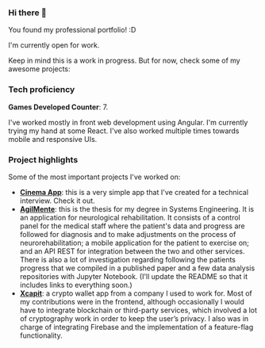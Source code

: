 ### Hi there 👋

You found my professional portfolio! :D 

I'm currently open for work.

Keep in mind this is a work in progress. But for now, check some of my awesome projects:

### Tech proficiency

**Games Developed Counter**: 7.

I've worked mostly in front web development using Angular. I'm currently trying my hand at some React. I've also worked multiple times towards mobile and responsive UIs.

### Project highlights

Some of the most important projects I've worked on:

- **[Cinema App](https://github.com/fefu-marquez/cinema-app)**: this is a very simple app that I've created for a technical interview. Check it out.
- **[AgilMente](https://github.com/Ultimo-Momento-Responsable/agilmente)**: this is the thesis for my degree in Systems Engineering. It is an application for neurological rehabilitation. It consists of a control panel for the medical staff where the patient's data and progress are followed for diagnosis and to make adjustments on the process of neurorehabilitation; a mobile application for the patient to exercise on; and an API REST for integration between the two and other services. There is also a lot of investigation regarding following the patients progress that we compiled in a published paper and a few data analysis repositories with Jupyter Notebook. (I'll update the README so that it includes links to everything soon.)
- **[Xcapit](https://gitlab.com/xcapit-foss/app)**: a crypto wallet app from a company I used to work for. Most of my contributions were in the frontend, although occasionally I would have to integrate blockchain or third-party services, which involved a lot of cryptography work in order to keep the user’s privacy. I also was in charge of integrating Firebase and the implementation of a feature-flag functionality.


<!--
**fefu-marquez/fefu-marquez** is a ✨ _special_ ✨ repository because its `README.md` (this file) appears on your GitHub profile.

Here are some ideas to get you started:

- 🔭 I’m currently working on ...
- 🌱 I’m currently learning ...
- 👯 I’m looking to collaborate on ...
- 🤔 I’m looking for help with ...
- 💬 Ask me about ...
- 📫 How to reach me: ...
- 😄 Pronouns: ...
- ⚡ Fun fact: ...
-->
